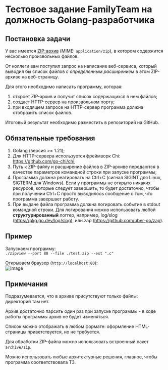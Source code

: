 # Тестовое задание FamilyTeam на должность Golang-разработчика

## Постановка задачи

У вас имеется [ZIP-архив](https://github.com/Family-Team-2/golang-test/raw/main/test.zip) (MIME: `application/zip`), в котором содержится несколько произвольных файлов.

От коллеги вам поступил запрос на написание веб-сервиса, который выводил бы список файлов *с определенным расширением* в этом ZIP-архиве на веб-страницу.

Для этого необходимо написать программу, которая:
1. откроет ZIP-архив и получит список содержащихся в нем файлов;
2. создаст HTTP-сервер на произвольном порту;
3. при входящем запросе на HTTP-сервер программа должна отобразить список файлов.

Итоговый результат необходимо разместить в репозиторий на GitHub.

## Обязательные требования

1. Golang (версия >= 1.21);
2. Для HTTP-сервера используется фреймворк Chi: https://github.com/go-chi/chi;
3. Путь к ZIP-файлу и расширение файлов в ZIP-архиве передаются в качестве параметров командной строки при запуске программы;
4. Программа должна реагировать на Ctrl+C (сигнал SIGINT для Linux, SIGTERM для Windows). Если у программы не открыто никаких ресурсов, которые следует завершить, то будет достаточно, чтобы при получении Ctrl+C просто выводилось сообщение о том, что программа завершает работу.
5. При выдаче файла программа должна логировать событие в stdout командной строки. Для логирования можно использовать любой **структурированный** логгер, например, log/slog (https://pkg.go.dev/log/slog), или zap (https://github.com/uber-go/zap).

## Пример

Запускаем программу:\
`./zipview --port 80 --file ./test.zip --ext ".c"`

Открываем браузер (`http://localhost:80`):\
![image](https://github.com/plantatorbob/golang-test/assets/114222940/07a38cba-c4cd-477b-9d38-e91c13e402bc)

## Примечания

Подразумевается, что в архиве присутствуют только файлы: директорий там нет.

Архив достаточно парсить один раз при запуске программы - в ходе работы программы архив не будет изменяться.

Список можно отображать в любом формате: оформление HTML-страницы приветствуется, но не требуется.

Для обработки ZIP-файла можно использовать встроенный пакет `archive/zip`.

Можно использовать любые архитектурные решения, главное, чтобы программа соответствовала ТЗ.
